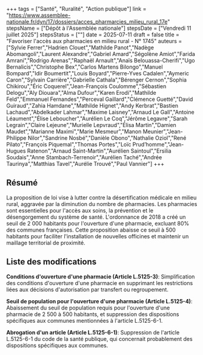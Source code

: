 +++
tags = ["Santé", "Ruralité", "Action publique"]
link = "https://www.assemblee-nationale.fr/dyn/17/dossiers/acces_pharmarcies_milieu_rural_17e"
stepsName = ["Dépôt à l'Assemblée nationale"]
stepsDate = ["Vendredi 11 juillet 2025"]
stepsStatus = [""]
date = 2025-07-11
draft = false
title = "Favoriser l'accès aux pharmacies en milieu rural - N° 1745"
auteurs = ["Sylvie Ferrer","Hadrien Clouet","Mathilde Panot","Nadège Abomangoli","Laurent Alexandre","Gabriel Amard","Ségolène Amiot","Farida Amrani","Rodrigo Arenas","Raphaël Arnault","Anaïs Belouassa-Cherifi","Ugo Bernalicis","Christophe Bex","Carlos Martens Bilongo","Manuel Bompard","Idir Boumertit","Louis Boyard","Pierre-Yves Cadalen","Aymeric Caron","Sylvain Carrière","Gabrielle Cathala","Bérenger Cernon","Sophia Chikirou","Éric Coquerel","Jean-François Coulomme","Sébastien Delogu","Aly Diouara","Alma Dufour","Karen Erodi","Mathilde Feld","Emmanuel Fernandes","Perceval Gaillard","Clémence Guetté","David Guiraud","Zahia Hamdane","Mathilde Hignet","Andy Kerbrat","Bastien Lachaud","Abdelkader Lahmar","Maxime Laisney","Arnaud Le Gall","Antoine Léaument","Élise Leboucher","Aurélien Le Coq","Jérôme Legavre","Sarah Legrain","Claire Lejeune","Murielle Lepvraud","Élisa Martin","Damien Maudet","Marianne Maximi","Marie Mesmeur","Manon Meunier","Jean-Philippe Nilor","Sandrine Nosbé","Danièle Obono","Nathalie Oziol","René Pilato","François Piquemal","Thomas Portes","Loïc Prud’homme","Jean-Hugues Ratenon","Arnaud Saint-Martin","Aurélien Saintoul","Ersilia Soudais","Anne Stambach-Terrenoir","Aurélien Taché","Andrée Taurinya","Matthias Tavel","Aurélie Trouvé","Paul Vannier"]
+++

## Résumé

La proposition de loi vise à lutter contre la désertification médicale en milieu rural, aggravée par la diminution du nombre de pharmacies. Les pharmacies sont essentielles pour l'accès aux soins, la prévention et le désengorgement du système de santé. L'ordonnance de 2018 a créé un seuil de 2 000 habitants pour l'ouverture d'une pharmacie, excluant 80% des communes françaises. Cette proposition abaisse ce seuil à 500 habitants pour faciliter l'installation de nouvelles officines et maintenir un maillage territorial de proximité.

## Liste des modifications

**Conditions d'ouverture d'une pharmacie (Article L.5125-3)**: Simplification des conditions d'ouverture d'une pharmacie en supprimant les restrictions liées aux décisions d'autorisation par transfert ou regroupement.

**Seuil de population pour l'ouverture d'une pharmacie (Article L.5125-4)**: Abaissement du seuil de population requis pour l'ouverture d'une pharmacie de 2 500 à 500 habitants, et suppression des dispositions spécifiques aux communes mentionnées à l'article L.5125-6-1.

**Abrogation d'un article (Article L.5125-6-1)**: Suppression de l'article L.5125-6-1 du code de la santé publique, qui concernait probablement des dispositions spécifiques aux communes.
